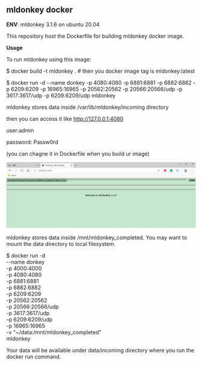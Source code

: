 ## mldonkey docker
**ENV**:  mldonkey 3.1.6 on ubuntu 20.04


This repository host the Dockerfile for building mldonkey docker image.

**Usage**

To run mldonkey using this image:

$ docker build -t mldonkey .   # then you docker image tag is mldonkey:latest

$ docker run -d --name donkey -p 4080:4080 -p 6881:6881 -p 6882:6882 -p 6209:6209 -p 16965:16965 -p 20562:20562 -p 20566:20566/udp -p 3617:3617/udp -p 6209:6209/udp mldonkey

mldonkey stores data inside /var/lib/mldonkey/incoming directory

then you can access it like http://127.0.0.1:4080

user:admin

password: Passw0rd

(you can chagne it in Dockerfile when you build ur image)

![alt text](https://github.com/cloudancer/mldonkey/blob/master/d.png)

mldonkey stores data inside /mnt/mldonkey_completed. You may want to mount the data directory to local filesystem. 

$ docker run -d \
--name donkey \
-p 4000:4000 \
-p 4080:4080 \
-p 6881:6881 \
-p 6882:6882 \
-p 6209:6209 \
-p 20562:20562 \
-p 20566:20566/udp \
-p 3617:3617/udp \
-p 6209:6209/udp \
-p 16965:16965 \
-v "~/data:/mnt/mldonkey_completed" \
mldonkey

Your data will be available under data/incoming directory where you run the docker run command.
